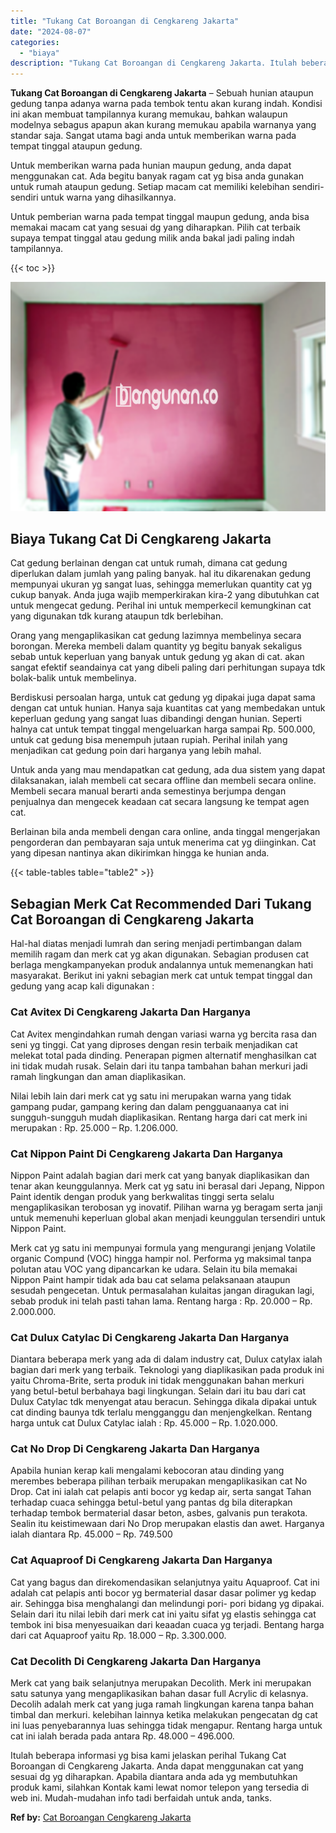 ```yaml
---
title: "Tukang Cat Boroangan di Cengkareng Jakarta"
date: "2024-08-07"
categories: 
  - "biaya"
description: "Tukang Cat Boroangan di Cengkareng Jakarta. Itulah beberapa informasi yg bisa kami jelaskan perihal Tukang Cat Boroangan di Cengkareng Jakarta. Anda dapat me..."
---
```


**Tukang Cat Boroangan di Cengkareng Jakarta** – Sebuah hunian ataupun gedung tanpa adanya warna pada tembok tentu akan kurang indah. Kondisi ini akan membuat tampilannya kurang memukau, bahkan walaupun modelnya sebagus apapun akan kurang memukau apabila warnanya yang standar saja. Sangat utama bagi anda untuk memberikan warna pada tempat tinggal ataupun gedung.

Untuk memberikan warna pada hunian maupun gedung, anda dapat menggunakan cat. Ada begitu banyak ragam cat yg bisa anda gunakan untuk rumah ataupun gedung. Setiap macam cat memiliki kelebihan sendiri-sendiri untuk warna yang dihasilkannya.

Untuk pemberian warna pada tempat tinggal maupun gedung, anda bisa memakai macam cat yang sesuai dg yang diharapkan. Pilih cat terbaik supaya tempat tinggal atau gedung milik anda bakal jadi paling indah tampilannya.

{{< toc >}}

![Tukang Cat Boroangan di Cengkareng Jakarta](/images/jasa-cat-murah40.png)

## Biaya Tukang Cat Di Cengkareng Jakarta

Cat gedung berlainan dengan cat untuk rumah, dimana cat gedung diperlukan dalam jumlah yang paling banyak. hal itu dikarenakan gedung mempunyai ukuran yg sangat luas, sehingga memerlukan quantity cat yg cukup banyak. Anda juga wajib memperkirakan kira-2 yang dibutuhkan cat untuk mengecat gedung. Perihal ini untuk memperkecil kemungkinan cat yang digunakan tdk kurang ataupun tdk berlebihan.

Orang yang mengaplikasikan cat gedung lazimnya membelinya secara borongan. Mereka membeli dalam quantity yg begitu banyak sekaligus sebab untuk keperluan yang banyak untuk gedung yg akan di cat. akan sangat efektif seandainya cat yang dibeli paling dari perhitungan supaya tdk bolak-balik untuk membelinya.

Berdiskusi persoalan harga, untuk cat gedung yg dipakai juga dapat sama dengan cat untuk hunian. Hanya saja kuantitas cat yang membedakan untuk keperluan gedung yang sangat luas dibandingi dengan hunian. Seperti halnya cat untuk tempat tinggal mengeluarkan harga sampai Rp. 500.000, untuk cat gedung bisa menempuh jutaan rupiah. Perihal inilah yang menjadikan cat gedung poin dari harganya yang lebih mahal.

Untuk anda yang mau mendapatkan cat gedung, ada dua sistem yang dapat dilaksanakan, ialah membeli cat secara offline dan membeli secara online. Membeli secara manual berarti anda semestinya berjumpa dengan penjualnya dan mengecek keadaan cat secara langsung ke tempat agen cat.

Berlainan bila anda membeli dengan cara online, anda tinggal mengerjakan pengorderan dan pembayaran saja untuk menerima cat yg diinginkan. Cat yang dipesan nantinya akan dikirimkan hingga ke hunian anda.

{{< table-tables table="table2" >}}

## Sebagian Merk Cat Recommended Dari Tukang Cat Boroangan di Cengkareng Jakarta

Hal-hal diatas menjadi lumrah dan sering menjadi pertimbangan dalam memilih ragam dan merk cat yg akan digunakan. Sebagian produsen cat berlaga mengkampanyekan produk andalannya untuk memenangkan hati masyarakat. Berikut ini yakni sebagian merk cat untuk tempat tinggal dan gedung yang acap kali digunakan :

### Cat Avitex Di Cengkareng Jakarta Dan Harganya

Cat Avitex mengindahkan rumah dengan variasi warna yg bercita rasa dan seni yg tinggi. Cat yang diproses dengan resin terbaik menjadikan cat melekat total pada dinding. Penerapan pigmen alternatif menghasilkan cat ini tidak mudah rusak. Selain dari itu tanpa tambahan bahan merkuri jadi ramah lingkungan dan aman diaplikasikan.

Nilai lebih lain dari merk cat yg satu ini merupakan warna yang tidak gampang pudar, gampang kering dan dalam pengguanaanya cat ini sungguh-sungguh mudah diaplikasikan. Rentang harga dari cat merk ini merupakan : Rp. 25.000 – Rp. 1.206.000.

### Cat Nippon Paint Di Cengkareng Jakarta Dan Harganya

Nippon Paint adalah bagian dari merk cat yang banyak diaplikasikan dan tenar akan keunggulannya. Merk cat yg satu ini berasal dari Jepang, Nippon Paint identik dengan produk yang berkwalitas tinggi serta selalu mengaplikasikan terobosan yg inovatif. Pilihan warna yg beragam serta janji untuk memenuhi keperluan global akan menjadi keunggulan tersendiri untuk Nippon Paint.

Merk cat yg satu ini mempunyai formula yang mengurangi jenjang Volatile organic Compund (VOC) hingga hampir nol. Performa yg maksimal tanpa polutan atau VOC yang dipancarkan ke udara. Selain itu bila memakai Nippon Paint hampir tidak ada bau cat selama pelaksanaan ataupun sesudah pengecetan. Untuk permasalahan kulaitas jangan diragukan lagi, sebab produk ini telah pasti tahan lama. Rentang harga : Rp. 20.000 – Rp. 2.000.000.

### Cat Dulux Catylac Di Cengkareng Jakarta Dan Harganya

Diantara beberapa merk yang ada di dalam industry cat, Dulux catylax ialah bagian dari merk yang terbaik. Teknologi yang diaplikasikan pada produk ini yaitu Chroma-Brite, serta produk ini tidak menggunakan bahan merkuri yang betul-betul berbahaya bagi lingkungan. Selain dari itu bau dari cat Dulux Catylac tdk menyengat atau beracun. Sehingga dikala dipakai untuk cat dinding baunya tdk terlalu mengganggu dan menjengkelkan. Rentang harga untuk cat Dulux Catylac ialah : Rp. 45.000 – Rp. 1.020.000.

### Cat No Drop Di Cengkareng Jakarta Dan Harganya

Apabila hunian kerap kali mengalami kebocoran atau dinding yang merembes beberapa pilihan terbaik merupakan mengaplikasikan cat No Drop. Cat ini ialah cat pelapis anti bocor yg kedap air, serta sangat Tahan terhadap cuaca sehingga betul-betul yang pantas dg bila diterapkan terhadap tembok bermaterial dasar beton, asbes, galvanis pun terakota. Sealin itu keistimewaan dari No Drop merupakan elastis dan awet. Harganya ialah diantara Rp. 45.000 – Rp. 749.500

### Cat Aquaproof Di Cengkareng Jakarta Dan Harganya

Cat yang bagus dan direkomendasikan selanjutnya yaitu Aquaproof. Cat ini adalah cat pelapis anti bocor yg bermaterial dasar dasar polimer yg kedap air. Sehingga bisa menghalangi dan melindungi pori- pori bidang yg dipakai. Selain dari itu nilai lebih dari merk cat ini yaitu sifat yg elastis sehingga cat tembok ini bisa menyesuaikan dari keaadan cuaca yg terjadi. Bentang harga dari cat Aquaproof yaitu Rp. 18.000 – Rp. 3.300.000.

### Cat Decolith Di Cengkareng Jakarta Dan Harganya

Merk cat yang baik selanjutnya merupakan Decolith. Merk ini merupakan satu satunya yang mengaplikasikan bahan dasar full Acrylic di kelasnya. Decolih adalah merk cat yang juga ramah lingkungan karena tanpa bahan timbal dan merkuri. kelebihan lainnya ketika melakukan pengecatan dg cat ini luas penyebarannya luas sehingga tidak mengapur. Rentang harga untuk cat ini ialah berada pada antara Rp. 48.000 – 496.000.

Itulah beberapa informasi yg bisa kami jelaskan perihal Tukang Cat Boroangan di Cengkareng Jakarta. Anda dapat menggunakan cat yang sesuai dg yg diharapkan. Apabila diantara anda ada yg membutuhkan produk kami, silahkan Kontak kami lewat nomor telepon yang tersedia di web ini. Mudah-mudahan info tadi berfaidah untuk anda, tanks.

**Ref by:** [Cat Boroangan Cengkareng Jakarta](https://id.wikipedia.org/wiki/Cat)
